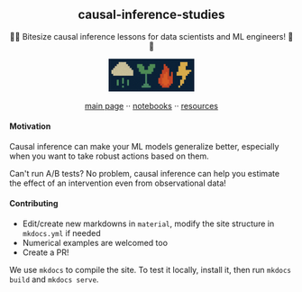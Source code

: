 <h2 align="center">causal-inference-studies</h2>

<p align="center">
  🎯🎯 Bitesize causal inference lessons for data scientists and ML engineers! 🎯🎯
  <br>
</p>

<div align="center">
  <img src="https://github.com/emilioMaddalena/causal-inference-studies/blob/main/material/imgs/repo_logo.png?raw=true" alt="logo" width="30%"/>
</div>

<p align="center">
  <a href="https://emiliomaddalena.github.io/causal-inference-studies">main page</a>
  ··
  <a href="https://emiliomaddalena.github.io/causal-inference-studies/notebooks/">notebooks</a>
  ··
  <a href="https://emiliomaddalena.github.io/causal-inference-studies/resources/">resources</a>
</p>

#### Motivation

Causal inference can make your ML models generalize better, especially when you want to take robust actions based on them.

Can't run A/B tests? No problem, causal inference can help you estimate the effect of an intervention even from observational data!

#### Contributing

- Edit/create new markdowns in `material`, modify the site structure in `mkdocs.yml` if needed
- Numerical examples are welcomed too
- Create a PR! 

We use `mkdocs` to compile the site. To test it locally, install it, then run `mkdocs build` and `mkdocs serve`.